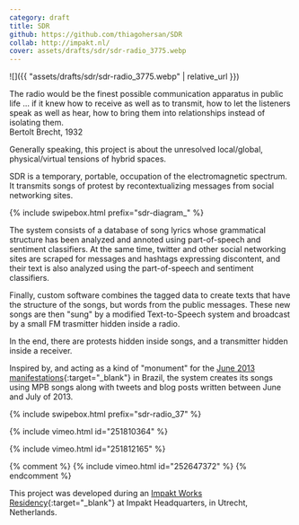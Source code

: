 ```yaml
---
category: draft
title: SDR
github: https://github.com/thiagohersan/SDR
collab: http://impakt.nl/
cover: assets/drafts/sdr/sdr-radio_3775.webp
---
```

![]({{ "assets/drafts/sdr/sdr-radio_3775.webp" | relative_url }})

<div class="quote">
  The radio would be the finest possible communication apparatus in public life ... if it knew how to receive as well as to transmit, how to let the listeners speak as well as hear, how to bring them into relationships instead of isolating them.<br>
  <div class="quote-author">Bertolt Brecht, 1932</div>
</div>

Generally speaking, this project is about the unresolved local/global, physical/virtual tensions of hybrid spaces.

SDR is a temporary, portable, occupation of the electromagnetic spectrum. It transmits songs of protest by recontextualizing messages from social networking sites.

{% include swipebox.html prefix="sdr-diagram_" %}

The system consists of a database of song lyrics whose grammatical structure has been analyzed and annoted using part-of-speech and sentiment classifiers. At the same time, twitter and other social networking sites are scraped for messages and hashtags expressing discontent, and their text is also analyzed using the part-of-speech and sentiment classifiers.

Finally, custom software combines the tagged data to create texts that have the structure of the songs, but words from the public messages. These new songs are then "sung" by a modified Text-to-Speech system and broadcast by a small FM trasmitter hidden inside a radio.

In the end, there are protests hidden inside songs, and a transmitter hidden inside a receiver.

Inspired by, and acting as a kind of "monument" for the [June 2013 manifestations](https://en.wikipedia.org/wiki/2013_protests_in_Brazil){:target="_blank"} in Brazil, the system creates its songs using MPB songs along with tweets and blog posts written between June and July of 2013.

{% include swipebox.html prefix="sdr-radio_37" %}

{% include vimeo.html id="251810364" %}

{% include vimeo.html id="251812165" %}

{% comment %}
{% include vimeo.html id="252647372" %}
{% endcomment %}

This project was developed during an [Impakt Works Residency](http://impakt.nl/headquarters/works/impakt-artist-in-residence-2015/resident-artist-thiago-hersan/){:target="_blank"} at Impakt Headquarters, in Utrecht, Netherlands.
